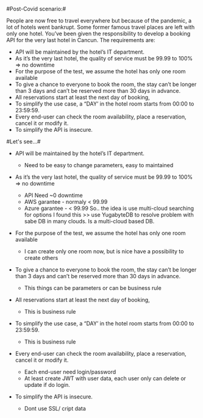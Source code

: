 #Post-Covid scenario:#

People are now free to travel everywhere but because of the pandemic, a lot of hotels
went bankrupt. Some former famous travel places are left with only one hotel.
You’ve been given the responsibility to develop a booking API for the very last hotel in Cancun.
The requirements are:
- API will be maintained by the hotel’s IT department.
- As it’s the very last hotel, the quality of service must be 99.99 to 100% => no downtime
- For the purpose of the test, we assume the hotel has only one room available
- To give a chance to everyone to book the room, the stay can’t be longer than 3 days
and can’t be reserved more than 30 days in advance.
- All reservations start at least the next day of booking,
- To simplify the use case, a “DAY’ in the hotel room starts from 00:00 to 23:59:59.
- Every end-user can check the room availability, place a reservation, cancel it or modify it.
- To simplify the API is insecure.





#Let's see...#
- API will be maintained by the hotel’s IT department.
	- Need to be easy to change parameters, easy to maintained
	
- As it’s the very last hotel, the quality of service must be 99.99 to 100% => no downtime
	- API Need ~0 downtime
	- AWS garantee - normaly < 99.99
	- Azure  garantee - < 99.99
	So.. the idea is use multi-cloud
	searching for options I found this >> use YugabyteDB to resolve problem with sabe DB in many clouds. Is a multi-cloud based DB.
	
	
- For the purpose of the test, we assume the hotel has only one room available
	- I can create only one room now, but is nice have a possibility to create others
	
- To give a chance to everyone to book the room, the stay can’t be longer than 3 days
and can’t be reserved more than 30 days in advance.
	- This things can be parameters or can be business rule
	
- All reservations start at least the next day of booking,
	- This is business rule
	
- To simplify the use case, a “DAY’ in the hotel room starts from 00:00 to 23:59:59.
	- This is business rule
- Every end-user can check the room availability, place a reservation, cancel it or modify it.
	- Each end-user need login/password
	- At least create JWT with user data, each user only can delete or update if do login.
	
- To simplify the API is insecure.
	- Dont use SSL/ cript data